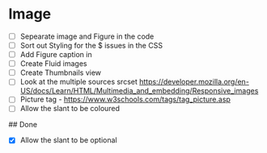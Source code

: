 # Image

- [ ] Sepearate image and Figure in the code
- [ ] Sort out Styling for the $ issues in the CSS
- [ ] Add Figure caption in
- [ ] Create Fluid images
- [ ] Create Thumbnails view
- [ ] Look at the multiple sources srcset https://developer.mozilla.org/en-US/docs/Learn/HTML/Multimedia_and_embedding/Responsive_images
- [ ] Picture tag - https://www.w3schools.com/tags/tag_picture.asp
- [ ] Allow the slant to be coloured

## Done

- [X] Allow the slant to be optional
